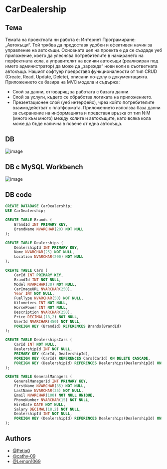 # CarDealership

## Тема

Темата на проектната ни работа е: Интернет Програмиране: „Автокъщи“. Той трябва да предоставя удобен и ефективен начин за управление на автокъщи. Основната цел на проекта е да се създаде уеб приложение, което да улеснява потребителите в намирането на перфектната кола, а управителят на всички автокъщи (реализиран под името администратор) да може да „зарежда“ нови коли в съответната автокъща.
Нашият софтуер предоставя функционалности от тип CRUD (Create, Read, Update, Delete), описани по-долу в документацията. Приложението се базира на MVC модела и съдържа:
- Слой за данни, отговарящ за работата с базата данни.
- Слой за услуги, където се обработва логиката на приложението.
- Презентационен слой (уеб интерфейс), чрез който потребителите взаимодействат с платформата.
Приложението използва база данни за съхранение на информацията и представя връзка от тип N:M (много към много) между колите и автокъщите, като всяка кола може да бъде налична в повече от една автокъща.


## DB

![image](https://github.com/user-attachments/assets/db863d10-49a4-4463-8776-bac7d6aa746c)

## DB с MySQL Workbench 

![image](https://github.com/user-attachments/assets/c33c14d4-179e-4b4f-8d6d-61e50d333c4a)

## DB code

```sql
CREATE DATABASE CarDealership;
USE CarDealership;

CREATE TABLE Brands (
    BrandId INT PRIMARY KEY,
    BrandName NVARCHAR(20) NOT NULL
);

CREATE TABLE Dealerships (
    DealershipId INT PRIMARY KEY,
    Name NVARCHAR(25) NOT NULL,
    Location NVARCHAR(200) NOT NULL
);

CREATE TABLE Cars (
    CarId INT PRIMARY KEY,
    BrandId INT NOT NULL,
    Model NVARCHAR(30) NOT NULL,
    CarImageURL NVARCHAR(250),
    Year INT NOT NULL,
    FuelType NVARCHAR(50) NOT NULL,
    Kilometers INT NOT NULL,
    HorsePower INT NOT NULL,
    Description NVARCHAR(250),
    Price DECIMAL(18,2) NOT NULL,
    UserId NVARCHAR(450) NOT NULL,
    FOREIGN KEY (BrandId) REFERENCES Brands(BrandId)
);

CREATE TABLE DealershipsCars (
    CarId INT NOT NULL,
    DealershipId INT NOT NULL,
    PRIMARY KEY (CarId, DealershipId),
    FOREIGN KEY (CarId) REFERENCES Cars(CarId) ON DELETE CASCADE,
    FOREIGN KEY (DealershipId) REFERENCES Dealerships(DealershipId) ON DELETE CASCADE
);

CREATE TABLE GeneralManagers (
    GeneralManagerId INT PRIMARY KEY,
    FirstName NVARCHAR(35) NOT NULL,
    LastName NVARCHAR(35) NOT NULL,
    Email NVARCHAR(100) NOT NULL UNIQUE,
    PhoneNumber NVARCHAR(15) NOT NULL,
    HireDate DATE NOT NULL,
    Salary DECIMAL(18,2) NOT NULL,
    DealershipId INT NOT NULL,
    FOREIGN KEY (DealershipId) REFERENCES Dealerships(DealershipId) ON DELETE CASCADE
);
```
## Authors

- [@Petio0](https://github.com/Petio0)
- [@cathy-09](https://github.com/cathy-09)
- [@Lemon1069](https://www.github.com/Lemon1069)
